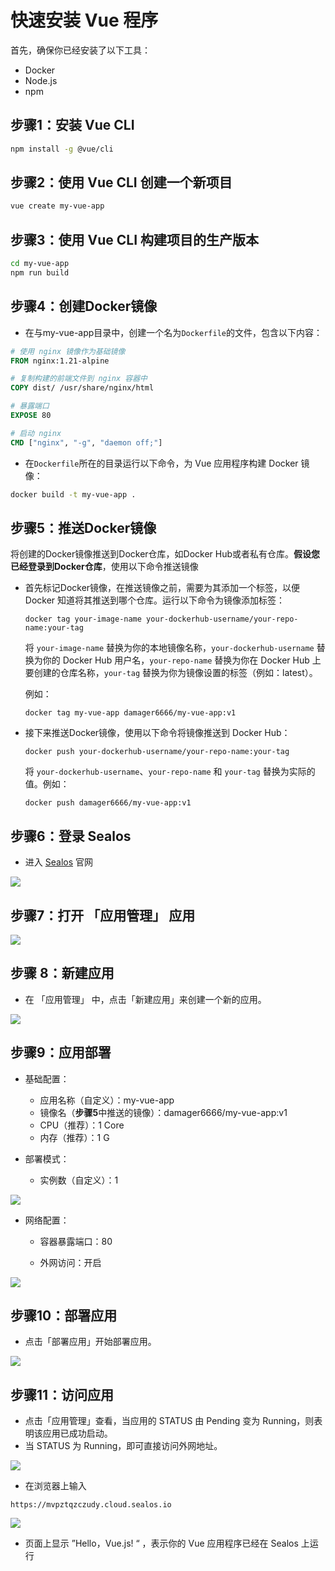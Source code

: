 # 快速安装 Vue 程序

首先，确保你已经安装了以下工具：

- Docker
- Node.js
- npm

## 步骤1：安装 Vue CLI

```bash
npm install -g @vue/cli
```

## 步骤2：使用 Vue CLI 创建一个新项目

```bash
vue create my-vue-app
```

## 步骤3：使用 Vue CLI 构建项目的生产版本

```bash
cd my-vue-app
npm run build
```

## 步骤4：创建Docker镜像

- 在与my-vue-app目录中，创建一个名为`Dockerfile`的文件，包含以下内容：

```dockerfile
# 使用 nginx 镜像作为基础镜像
FROM nginx:1.21-alpine

# 复制构建的前端文件到 nginx 容器中
COPY dist/ /usr/share/nginx/html

# 暴露端口
EXPOSE 80

# 启动 nginx
CMD ["nginx", "-g", "daemon off;"]
```

- 在`Dockerfile`所在的目录运行以下命令，为 Vue 应用程序构建 Docker 镜像：

```bash
docker build -t my-vue-app .
```

## 步骤5：推送Docker镜像

将创建的Docker镜像推送到Docker仓库，如Docker Hub或者私有仓库。**假设您已经登录到Docker仓库**，使用以下命令推送镜像

- 首先标记Docker镜像，在推送镜像之前，需要为其添加一个标签，以便 Docker 知道将其推送到哪个仓库。运行以下命令为镜像添加标签：

  ```
  docker tag your-image-name your-dockerhub-username/your-repo-name:your-tag
  ```

  将 `your-image-name` 替换为你的本地镜像名称，`your-dockerhub-username` 替换为你的 Docker Hub 用户名，`your-repo-name`
  替换为你在 Docker Hub 上要创建的仓库名称，`your-tag` 替换为你为镜像设置的标签（例如：latest）。

  例如：

  ```
  docker tag my-vue-app damager6666/my-vue-app:v1
  ```

- 接下来推送Docker镜像，使用以下命令将镜像推送到 Docker Hub：

  ```
  docker push your-dockerhub-username/your-repo-name:your-tag
  ```

  将 `your-dockerhub-username`、`your-repo-name` 和 `your-tag` 替换为实际的值。例如：

  ```
  docker push damager6666/my-vue-app:v1
  ```

## 步骤6：登录 Sealos

- 进入 [Sealos](https://cloud.sealos.io/) 官网

![](images/java-example-0.png)

## 步骤7：打开 「应用管理」 应用

![](images/java-example-3.png)

## 步骤 8：新建应用

- 在 「应用管理」 中，点击「新建应用」来创建一个新的应用。

![](images/java-example-4.png)

## 步骤9：应用部署

- 基础配置：

    - 应用名称（自定义）：my-vue-app
    - 镜像名（**步骤5**中推送的镜像）：damager6666/my-vue-app:v1
    - CPU（推荐）：1 Core
    - 内存（推荐）：1 G

- 部署模式：

    - 实例数（自定义）：1

![](images/vue-example-0.png)

- 网络配置：

    - 容器暴露端口：80

    - 外网访问：开启

![](images/vue-example-1.png)

## 步骤10：部署应用

- 点击「部署应用」开始部署应用。

![](images/vue-example-2.png)

## 步骤11：访问应用

- 点击「应用管理」查看，当应用的 STATUS 由 Pending 变为 Running，则表明该应用已成功启动。
- 当 STATUS 为 Running，即可直接访问外网地址。

![](images/vue-example-3.png)

- 在浏览器上输入

```
https://mvpztqzczudy.cloud.sealos.io
```

![](images/vue-example-4.png)

- 页面上显示 ”Hello，Vue.js! “ ，表示你的 Vue 应用程序已经在 Sealos 上运行

